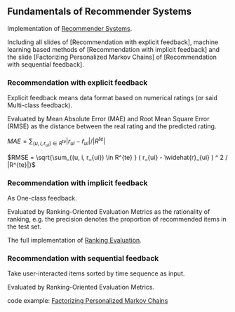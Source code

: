 ## Fundamentals of Recommender Systems
Implementation of [Recommender Systems](http://csse.szu.edu.cn/staff/panwk/recommendation/).

Including all slides of [Recommendation with explicit feedback], machine learning based methods of [Recommendation with implicit feedback] and the slide [Factorizing Personalized Markov Chains] of [Recommendation with sequential feedback].

### Recommendation with explicit feedback
Explicit feedback means data format based on numerical ratings (or said Multi-class feedback).

Evaluated by Mean Absolute Error (MAE) and Root Mean Square Error (RMSE) as the distance between the real rating and the predicted rating.

$MAE = \sum_{(u, i, r_{ui}) \in   R^{te}  }     | r_{ui} - \widehat{r}_{ui} | / |R^{te}|$

$RMSE = \sqrt{\sum_{(u, i, r_{ui}) \in   R^{te}  }     ( r_{ui} - \widehat{r}_{ui} ) ^ 2 / |R^{te}|}$

### Recommendation with implicit feedback
As One-class feedback.

Evaluated by Ranking-Oriented Evaluation Metrics as the rationality of ranking, e.g. the precision denotes the proportion of recommended items in the test set.

The full implementation of [Ranking Evaluation](https://github.com/Chrisgreatstar/recommendation/blob/main/utils/ranking_evaluation.py).


### Recommendation with sequential feedback
Take user-interacted items sorted by time sequence as input.

Evaluated by Ranking-Oriented Evaluation Metrics.

code example: [Factorizing Personalized Markov Chains](https://github.com/Chrisgreatstar/recommendation/blob/main/Recommendation%20with%20sequential%20feedback/Factorizing%20Personalized%20Markov%20Chains/implement.py)







